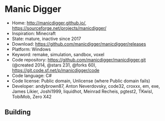 # Manic Digger

- Home: http://manicdigger.github.io/, https://sourceforge.net/projects/manicdigger/
- Inspiration: Minecraft
- State: mature, inactive since 2017
- Download: https://github.com/manicdigger/manicdigger/releases
- Platform: Windows
- Keyword: remake, simulation, sandbox, voxel
- Code repository: https://github.com/manicdigger/manicdigger.git (@created 2014, @stars 231, @forks 60), https://git.code.sf.net/p/manicdigger/code
- Code language: C#
- Code license: Public domain, Unlicense (where Public domain fails)
- Developer: andybrown87, Anton Neverdovsky, code32, croxxx, em, exe, James Likier, Joshi1999, liquidhot, Meinrad Recheis, pgtest2, TKwisl, TobiMob, Zero X42

## Building
